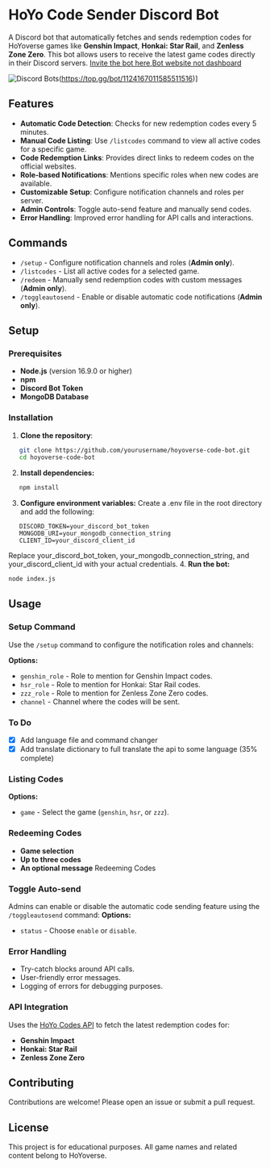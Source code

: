 # HoYo Code Sender Discord Bot

A Discord bot that automatically fetches and sends redemption codes for HoYoverse games like **Genshin Impact**, **Honkai: Star Rail**, and **Zenless Zone Zero**. This bot allows users to receive the latest game codes directly in their Discord servers. [Invite the bot here](https://discord.com/oauth2/authorize?client_id=1124167011585511516&permissions=2147765312&integration_type=0&scope=bot+applications.commands),[Bot website not dashboard](https://hoyo-code.chiraitori.me)




![Discord Bots](https://top.gg/api/widget/1124167011585511516.svg)(https://top.gg/bot/1124167011585511516)]


## Features

- **Automatic Code Detection**: Checks for new redemption codes every 5 minutes.
- **Manual Code Listing**: Use `/listcodes` command to view all active codes for a specific game.
- **Code Redemption Links**: Provides direct links to redeem codes on the official websites.
- **Role-based Notifications**: Mentions specific roles when new codes are available.
- **Customizable Setup**: Configure notification channels and roles per server.
- **Admin Controls**: Toggle auto-send feature and manually send codes.
- **Error Handling**: Improved error handling for API calls and interactions.

## Commands

- `/setup` - Configure notification channels and roles (**Admin only**).
- `/listcodes` - List all active codes for a selected game.
- `/redeem` - Manually send redemption codes with custom messages (**Admin only**).
- `/toggleautosend` - Enable or disable automatic code notifications (**Admin only**).

## Setup

### Prerequisites

- **Node.js** (version 16.9.0 or higher)
- **npm**
- **Discord Bot Token**
- **MongoDB Database**

### Installation

1. **Clone the repository**:
```bash
   git clone https://github.com/yourusername/hoyoverse-code-bot.git
   cd hoyoverse-code-bot
```
2. **Install dependencies:**
```bash
   npm install
```
3. **Configure environment variables:**
Create a .env file in the root directory and add the following:
```env
   DISCORD_TOKEN=your_discord_bot_token
   MONGODB_URI=your_mongodb_connection_string
   CLIENT_ID=your_discord_client_id
```
Replace your_discord_bot_token, your_mongodb_connection_string, and your_discord_client_id with your actual credentials.
 4. **Run the bot:**
 ```bash
 node index.js
 ```

 ## Usage

 ### Setup Command

 Use the `/setup` command to configure the notification roles and channels:

**Options:**

- `genshin_role` - Role to mention for Genshin Impact codes.
- `hsr_role` - Role to mention for Honkai: Star Rail codes.
- `zzz_role` - Role to mention for Zenless Zone Zero codes.
- `channel` - Channel where the codes will be sent.

### To Do

- [X] Add language file and command changer
- [X] Add translate dictionary to full translate the api to some language (35% complete)

### Listing Codes
**Options:**

- `game` - Select the game (`genshin`, `hsr`, or `zzz`).

### Redeeming Codes
- **Game selection**
- **Up to three codes**
- **An optional message**
Redeeming Codes
### Toggle Auto-send

Admins can enable or disable the automatic code sending feature using the `/toggleautosend` command:
**Options:**

- `status` - Choose `enable` or `disable`.

### Error Handling
- Try-catch blocks around API calls.
- User-friendly error messages.
- Logging of errors for debugging purposes.

### API Integration

Uses the [HoYo Codes API](https://hoyo-codes.seria.moe/codes) to fetch the latest redemption codes for:
- **Genshin Impact**
- **Honkai: Star Rail**
- **Zenless Zone Zero**

## Contributing
Contributions are welcome! Please open an issue or submit a pull request.

## License
This project is for educational purposes. All game names and related content belong to HoYoverse. 
